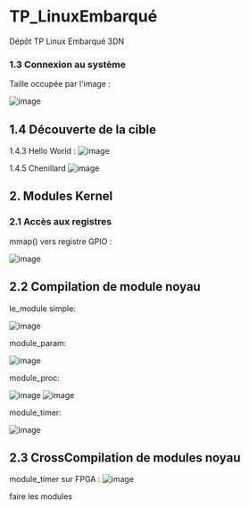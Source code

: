 # TP_LinuxEmbarqué
Dépôt TP Linux Embarqué 3DN

### 1.3 Connexion au système
Taille occupée par l'image : 

![image](https://github.com/user-attachments/assets/f584fc46-c557-4bed-b30e-b67dec9b8056)


## 1.4 Découverte de la cible
1.4.3 Hello World :
![image](https://github.com/user-attachments/assets/c88b0bd0-28c7-4806-a167-2eebaf4a623c)


1.4.5 Chenillard
![image](https://github.com/user-attachments/assets/d4df5525-43b6-4a37-8947-cd27976f6200)

## 2. Modules Kernel

### 2.1  Accès aux registres

mmap() vers registre GPIO :

![image](https://github.com/user-attachments/assets/f3a63255-a588-49db-a36e-ea9aea82c7b3)

## 2.2 Compilation de module noyau
le_module simple:
 
![image](https://github.com/user-attachments/assets/742593a3-d78d-426d-967b-a9e10c1d1793)

module_param: 

![image](https://github.com/user-attachments/assets/11701256-e052-49bf-9278-3e7b641ce35e)

module_proc:

![image](https://github.com/user-attachments/assets/7bdee49d-b0c3-4815-9b90-f493723aa59f)
![image](https://github.com/user-attachments/assets/ab70a840-bb6b-43eb-a01c-c4dce8ac71ae)


module_timer:

![image](https://github.com/user-attachments/assets/ee43a44b-328a-4517-bb84-bddb9538c3b5)

## 2.3 CrossCompilation de modules noyau

module_timer sur FPGA :
![image](https://github.com/user-attachments/assets/61d65cda-1e5b-45ef-8a78-0e1a066ae794)


faire les modules

